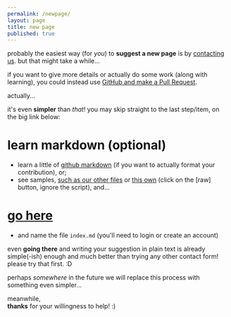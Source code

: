 ```yaml
---
permalink: /newpage/
layout: page
title: new page
published: true
---
```


probably the easiest way (for *you*) to **suggest a new page** is by [contacting us](/contact). but that might take a while...

if you want to give more details or actually do some work (along with learning), you could instead use [GitHub and make a Pull Request](https://help.github.com/articles/creating-new-files/).

actually...

it's even **simpler** than *that*! you may skip straight to the last step/item, on the big link below:

# learn markdown (optional)
- learn a little of [github markdown](https://guides.github.com/features/mastering-markdown/) (if you want to actually format your contribution), or;
- see samples, [such as our other files](https://github.com/cregox/cregox.github.io) or [this own](https://github.com/cregox/cregox.github.io/blob/master/newpage/index.md) (click on the [raw] button, ignore the script), and...

# [**go here**](https://github.com/cregox/cregox.github.io/new/master/[jesus])
- and name the file `index.md` (you'll need to login or create an account)

even **going there** and writing your suggestion in plain text is already simple(-ish) enough and much better than trying any other contact form! please try that first. :D

perhaps *somewhere* in the future we will replace this process with something even simpler...

meanwhile, <br>
**thanks** for your willingness to help! :)

<script>
function getParameterByName (name, result, url) {
    result = result || ''
    url = url || window.location.href
    name = name.replace(/[\[\]]/g, "\\$&")
    var regex = new RegExp("[?&]" + name + "(=([^&#]*)|&|#|$)"),
        results = regex.exec(url)
    if (!results || !results[2]) return result
    return decodeURIComponent(results[2].replace(/\+/g, " "))
}
document.querySelectorAll('a[href*="[jesus]"]').forEach(function (item) {
    item.href = item.href.replace('[jesus]', getParameterByName('a', 'dummy-newpage'))
})
</script>
